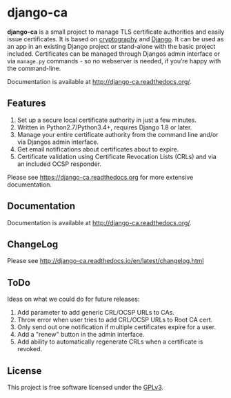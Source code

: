 # django-ca

**django-ca** is a small project to manage TLS certificate authorities and easily issue
certificates.  It is based on [cryptography](https://cryptography.io/) and
[Django](https://www.djangoproject.com/>). It can be used as an app in an existing Django project
or stand-alone with the basic project included.  Certificates can be managed through Djangos admin
interface or via `manage.py` commands - so no webserver is needed, if you’re happy with the
command-line.

Documentation is available at http://django-ca.readthedocs.org/.

## Features

1. Set up a secure local certificate authority in just a few minutes.
2. Written in Python2.7/Python3.4+, requires Django 1.8 or later.
3. Manage your entire certificate authority from the command line and/or via
   Djangos admin interface.
4. Get email notifications about certificates about to expire.
5. Certificate validation using Certificate Revocation Lists (CRLs) and via an included OCSP
   responder.

Please see https://django-ca.readthedocs.org for more extensive documentation.

## Documentation

Documentation is available at http://django-ca.readthedocs.org/.

## ChangeLog

Please see http://django-ca.readthedocs.io/en/latest/changelog.html

## ToDo

Ideas on what we could do for future releases:

1. Add parameter to add generic CRL/OCSP URLs to CAs.
2. Throw error when user tries to add CRL/OCSP URLs to Root CA cert.
1. Only send out one notification if multiple certificates expire for a user.
2. Add a "renew" button in the admin interface.
3. Add ability to automatically regenerate CRLs when a certificate is revoked.

## License

This project is free software licensed under the [GPLv3](http://www.gnu.org/licenses/gpl.txt).
